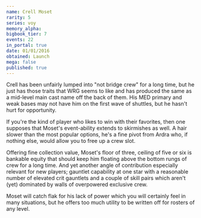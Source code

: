```yaml
---
name: Crell Moset
rarity: 5
series: voy
memory_alpha:
bigbook_tier: 7
events: 22
in_portal: true
date: 01/01/2016
obtained: Launch
mega: false
published: true
---
```


Crell has been unfairly lumped into "not bridge crew" for a long time, but he just has those traits that WRG seems to like and has produced the same as a mid-level main cast name off the back of them. His MED primary and weak bases may not have him on the first wave of shuttles, but he hasn't hurt for opportunity.

If you're the kind of player who likes to win with their favorites, then one supposes that Moset's event-ability extends to skirmishes as well. A hair slower than the most popular options, he's a fine pivot from Ardra who, if nothing else, would allow you to free up a crew slot.

Offering fine collection value, Moset's floor of three, ceiling of five or six is bankable equity that should keep him floating above the bottom rungs of crew for a long time. And yet another angle of contribution especially relevant for new players; gauntlet capability at one star with a reasonable number of elevated crit gauntlets and a couple of skill pairs which aren't (yet) dominated by walls of overpowered exclusive crew.

Moset will catch flak for his lack of power which you will certainly feel in many situations, but he offers too much utility to be written off for rosters of any level.
